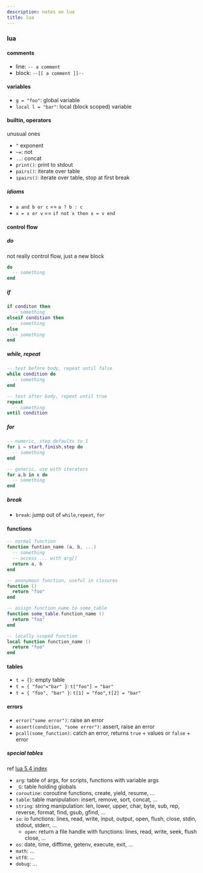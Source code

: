 ```yaml
---
description: notes on lua
title: lua
---
```


### lua

#### comments

- line: `-- a comment`
- block: `--[[ a comment ]]--`

#### variables

- `g = "foo"`: global variable
- `local l = "bar"`: local (block scoped) variable

#### builtin, operators

unusual ones

- `^` exponent
- `~=`: not
- `..`: concat
- `print()`: print to stdout
- `pairs()`: iterate over table
- `ipairs()`: iterate over table, stop at first break

##### idioms

- `a and b or c` == `a ? b : c`
- `x = x or v` == `if not x then x = v end`

#### control flow

##### do

not really control flow, just a new block

```lua
do
  -- something
end
```

##### if

```lua
if conditon then
  -- something
elseif condition then
  -- something
else
  -- something
end
```

##### while, repeat

```lua
-- test before body, repeat until false
while condition do
  -- something
end

-- test after body, repeat until true
repeat
  -- something
until condition
```

##### for

```lua
-- numeric, step defaults to 1
for i = start,finish,step do
  -- something
end

-- generic, use with iterators
for a,b in x do
  -- something
end
```

##### break

- `break`: jump out of `while`,`repeat`, `for`

#### functions

```lua
-- normal function
function funtion_name (a, b, ...)
  -- something
  -- access ... with arg[]
  return a, b
end

-- anonymous function, useful in closures
function ()
  return "foo"
end

-- assign function_name to some_table
function some_table.function_name ()
  return "foo"
end

-- locally scoped function
local function function_name ()
  return "foo"
end
```

#### tables

- `t = {}`: empty table
- `t = { "foo"="bar" }`: `t["foo"] = "bar"`
- `t = { "foo", "bar" }`: `t[1] = "foo"`, `t[2] = "bar"`

#### errors

- `error("some error")`: raise an error
- `assert(condition, "some error")`: assert, raise an error
- `pcall(some_function)`: catch an error, returns `true` + values or `false` + error

##### special tables

ref [lua 5.4 index](http://www.lua.org/manual/5.4/contents.html#index)

- `arg`: table of args, for scripts, functions with variable args
- `_G`: table holding globals
- `coroutine`: coroutine functions, create, yield, resume, ...
- `table`: table manipulation: insert, remove, sort, concat, ...
- `string`: string manipulation: len, lower, upper, char, byte, sub, rep, reverse, format, find, gsub, gfind, ...
- `io`: io functions: lines, read, write, input, output, open, flush, close, stdin, stdout, stderr, ...
  - `open`: return a file handle with functions: lines, read, write, seek, flush close, ...
- `os`: date, time, difftime, getenv, execute, exit, ...
- `math`: ...
- `utf8`: ...
- `debug`: ...
